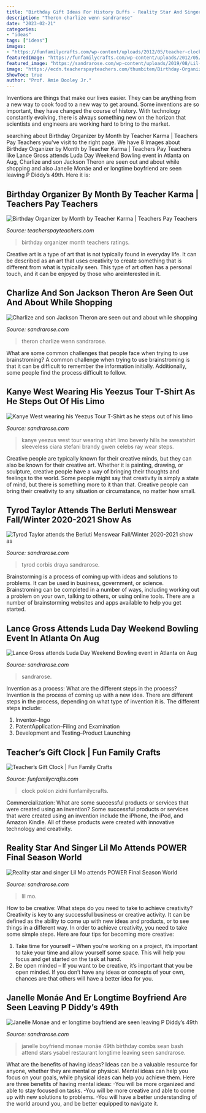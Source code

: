 ```yaml
---
title: "Birthday Gift Ideas For History Buffs - Reality Star And Singer Lil Mo Attends Power Final Season World"
description: "Theron charlize wenn sandrarose"
date: "2023-02-21"
categories:
- "ideas"
tags: ["ideas"]
images:
- "https://funfamilycrafts.com/wp-content/uploads/2012/05/teacher-clock.jpg"
featuredImage: "https://funfamilycrafts.com/wp-content/uploads/2012/05/teacher-clock.jpg"
featured_image: "https://sandrarose.com/wp-content/uploads/2019/08/Lil-Mo-wenn36865572.jpg"
image: "https://ecdn.teacherspayteachers.com/thumbitem/Birthday-Organizer-Forms-Help-You-Stay-Organized-Teachers-Notebook-Binder-1261021-1551174200/original-1261021-1.jpg"
ShowToc: true
author: "Prof. Amie Dooley Jr."
---
```



Inventions are things that make our lives easier. They can be anything from a new way to cook food to a new way to get around. Some inventions are so important, they have changed the course of history. With technology constantly evolving, there is always something new on the horizon that scientists and engineers are working hard to bring to the market.

	

		
searching about Birthday Organizer by Month by Teacher Karma | Teachers Pay Teachers you've visit to the right page. We have 8 Images about Birthday Organizer by Month by Teacher Karma | Teachers Pay Teachers like Lance Gross attends Luda Day Weekend Bowling event in Atlanta on Aug, Charlize and son Jackson Theron are seen out and about while shopping and also Janelle Monáe and er longtime boyfriend are seen leaving P Diddy’s 49th. Here it is:
		
    
## Birthday Organizer By Month By Teacher Karma | Teachers Pay Teachers

<img loading=lazy src="https://ecdn.teacherspayteachers.com/thumbitem/Birthday-Organizer-Forms-Help-You-Stay-Organized-Teachers-Notebook-Binder-1261021-1551174200/original-1261021-1.jpg" onerror="this.onerror=null;this.src='https://tse3.mm.bing.net/th?id=OIP.6Q3YOAQRZDisEFjrXsEmDQAAAA&amp;pid=15.1';" alt="Birthday Organizer by Month by Teacher Karma | Teachers Pay Teachers">

_Source: teacherspayteachers.com_

>birthday organizer month teachers ratings. 

	

Creative art is a type of art that is not typically found in everyday life. It can be described as an art that uses creativity to create something that is different from what is typically seen. This type of art often has a personal touch, and it can be enjoyed by those who areinterested in it.

    
## Charlize And Son Jackson Theron Are Seen Out And About While Shopping

<img loading=lazy src="https://sandrarose.com/wp-content/uploads/2019/01/Charlize-and-Jackson-Theron-7-wenn35926979.jpg" onerror="this.onerror=null;this.src='https://tse1.mm.bing.net/th?id=OIP.KOcSR4djd0EKwmWBFMOc4AHaK4&amp;pid=15.1';" alt="Charlize and son Jackson Theron are seen out and about while shopping">

_Source: sandrarose.com_

>theron charlize wenn sandrarose. 

	

What are some common challenges that people face when trying to use brainstroming?
A common challenge when trying to use brainstroming is that it can be difficult to remember the information initially. Additionally, some people find the process difficult to follow.

    
## Kanye West Wearing His Yeezus Tour T-Shirt As He Steps Out Of His Limo

<img loading=lazy src="http://sandrarose.com/wp-content/uploads/2013/11/Kanye-West-Yeezus-tour-apparal1-SPL.jpg" onerror="this.onerror=null;this.src='https://tse4.mm.bing.net/th?id=OIP.7_jsL5AotmH0gCTOCwCp-wHaKo&amp;pid=15.1';" alt="Kanye West wearing his Yeezus Tour T-Shirt as he steps out of his limo">

_Source: sandrarose.com_

>kanye yeezus west tour wearing shirt limo beverly hills he sweatshirt sleeveless ciara stefani brandy gwen celebs ray wear steps. 

	

Creative people are typically known for their creative minds, but they can also be known for their creative art. Whether it is painting, drawing, or sculpture, creative people have a way of bringing their thoughts and feelings to the world. Some people might say that creativity is simply a state of mind, but there is something more to it than that. Creative people can bring their creativity to any situation or circumstance, no matter how small.

    
## Tyrod Taylor Attends The Berluti Menswear Fall/Winter 2020-2021 Show As

<img loading=lazy src="https://sandrarose.com/wp-content/uploads/2020/10/Tyrod-Taylor-GettyImages-1200128688.jpg" onerror="this.onerror=null;this.src='https://tse2.mm.bing.net/th?id=OIP.2fvC2jCS_qWI7yowdmT2qQHaLH&amp;pid=15.1';" alt="Tyrod Taylor attends the Berluti Menswear Fall/Winter 2020-2021 show as">

_Source: sandrarose.com_

>tyrod corbis draya sandrarose. 

	

Brainstorming is a process of coming up with ideas and solutions to problems. It can be used in business, government, or science. Brainstroming can be completed in a number of ways, including working out a problem on your own, talking to others, or using online tools. There are a number of brainstorming websites and apps available to help you get started.

    
## Lance Gross Attends Luda Day Weekend Bowling Event In Atlanta On Aug

<img loading=lazy src="https://sandrarose.com/wp-content/uploads/2019/09/lance-gross.jpg" onerror="this.onerror=null;this.src='https://tse1.mm.bing.net/th?id=OIP.C9ZWSbouUrfCMPfH-HyYRgHaJQ&amp;pid=15.1';" alt="Lance Gross attends Luda Day Weekend Bowling event in Atlanta on Aug">

_Source: sandrarose.com_

>sandrarose. 

	

Invention as a process: What are the different steps in the process?
Invention is the process of coming up with a new idea. There are different steps in the process, depending on what type of invention it is. The different steps include: 
1. Inventor–Ingo 
2. PatentApplication–Filing and Examination 
3. Development and Testing–Product Launching 

    
## Teacher’s Gift Clock | Fun Family Crafts

<img loading=lazy src="https://funfamilycrafts.com/wp-content/uploads/2012/05/teacher-clock.jpg" onerror="this.onerror=null;this.src='https://tse2.mm.bing.net/th?id=OIP.Ne7xX0Tpt0d3ia_dGeDX_QHaFS&amp;pid=15.1';" alt="Teacher’s Gift Clock | Fun Family Crafts">

_Source: funfamilycrafts.com_

>clock poklon zidni funfamilycrafts. 

	

Commercialization: What are some successful products or services that were created using an invention?
Some successful products or services that were created using an invention include the iPhone, the iPod, and Amazon Kindle. All of these products were created with innovative technology and creativity.

    
## Reality Star And Singer Lil Mo Attends POWER Final Season World

<img loading=lazy src="https://sandrarose.com/wp-content/uploads/2019/08/Lil-Mo-wenn36865572.jpg" onerror="this.onerror=null;this.src='https://tse2.mm.bing.net/th?id=OIP.IlFlkvNDubOIjVv-S7aRjQHaK3&amp;pid=15.1';" alt="Reality star and singer Lil Mo attends POWER Final Season World">

_Source: sandrarose.com_

>lil mo. 

	

How to be creative: What steps do you need to take to achieve creativity?
Creativity is key to any successful business or creative activity. It can be defined as the ability to come up with new ideas and products, or to see things in a different way. In order to achieve creativity, you need to take some simple steps. Here are four tips for becoming more creative: 
1) Take time for yourself – When you’re working on a project, it’s important to take your time and allow yourself some space. This will help you focus and get started on the task at hand. 
2) Be open minded – If you want to be creative, it’s important that you be open minded. If you don’t have any ideas or concepts of your own, chances are that others will have a better idea for you.

    
## Janelle Monáe And Er Longtime Boyfriend Are Seen Leaving P Diddy’s 49th

<img loading=lazy src="http://sandrarose.com/wp-content/uploads/2018/11/janelle-monae-boyfriend.jpg" onerror="this.onerror=null;this.src='https://tse3.mm.bing.net/th?id=OIP.FhvWZXj-dT6gQFqi2dGWDAHaLH&amp;pid=15.1';" alt="Janelle Monáe and er longtime boyfriend are seen leaving P Diddy’s 49th">

_Source: sandrarose.com_

>janelle boyfriend monae monáe 49th birthday combs sean bash attend stars ysabel restaurant longtime leaving seen sandrarose. 

	

What are the benefits of having ideas?
Ideas can be a valuable resource for anyone, whether they are mental or physical. Mental ideas can help you focus on your goals, while physical ideas can help you achieve them. Here are three benefits of having mental ideas: 
-You will be more organized and able to stay focused on tasks. 
-You will be more creative and able to come up with new solutions to problems. 
-You will have a better understanding of the world around you, and be better equipped to navigate it.

